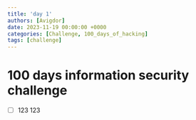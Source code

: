 ```yaml
---
title: 'day 1'
authors: [Avigdor]
date: 2023-11-19 00:00:00 +0000
categories: [Challenge, 100_days_of_hacking]
tags: [challenge]
---
```




# 100 days information security challenge

- [ ] 123 123
